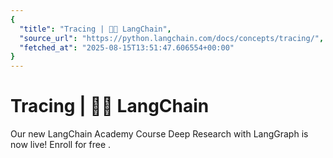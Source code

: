 ```yaml
---
{
  "title": "Tracing | 🦜️🔗 LangChain",
  "source_url": "https://python.langchain.com/docs/concepts/tracing/",
  "fetched_at": "2025-08-15T13:51:47.606554+00:00"
}
---
```


# Tracing | 🦜️🔗 LangChain

Our new LangChain Academy Course Deep Research with LangGraph is now live!
Enroll for free
.

